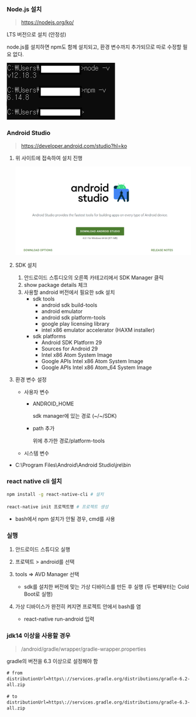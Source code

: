 ### Node.js 설치

> https://nodejs.org/ko/

LTS 버전으로 설치 (안정성)

node.js를 설치하면 npm도 함께 설치되고, 환경 변수까지 추가되므로 따로 수정할 필요 없다.

![](images/node.png)



### Android Studio

> https://developer.android.com/studio?hl=ko

1. 위 사이트에 접속하여 설치 진행

   ![](images/android_studio.png)

2. SDK 설치

   1. 안드로이드 스튜디오의 오른쪽 카테고리에서 SDK Manager 클릭
   2. show package details 체크
   3. 사용할 android 버전에서 필요한 sdk 설치
      - sdk tools
        - android sdk build-tools
        - android emulator
        - android sdk platform-tools
        - google play licensing library
        - intel x86 emulator accelerator (HAXM installer)
      - sdk platforms
        - Android SDK Platform 29
        - Sources for Android 29
        - Intel x86 Atom System Image
        - Google APIs Intel x86 Atom System Image
        - Google APIs Intel x86 Atom_64 System Image

3. 환경 변수 설정

   - 사용자 변수
     - ANDROID_HOME

       sdk manager에 있는 경로 (~/~/SDK)

     - path 추가

       위에 추가한 경로/platform-tools

   - 시스템 변수
     
  - C:\Program Files\Android\Android Studio\jre\bin
   

   
   

### react native cli 설치

```bash
npm install -g react-native-cli # 설치

react-native init 프로젝트명 # 프로젝트 생성
```

- bash에서 npm 설치가 안될 경우, cmd를 사용



### 실행

1. 안드로이드 스튜디오 실행
2. 프로텍트 > android를 선택
3. tools => AVD Manager 선택
   - sdk를 설치한 버전에 맞는 가상 디바이스를 만든 후 실행 (두 번째부터는 Cold Boot로 실행)

4. 가상 디바이스가 완전히 켜지면 프로젝트 안에서 bash를 염
   - react-native run-android 입력



### jdk14 이상을 사용할 경우

> /android/gradle/wrapper/gradle-wrapper.properties

gradle의 버전을 6.3 이상으로 설정해야 함

```properties
# from
distributionUrl=https\://services.gradle.org/distributions/gradle-6.2-all.zip

# to
distributionUrl=https\://services.gradle.org/distributions/gradle-6.3-all.zip
```

